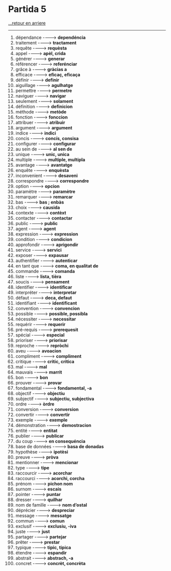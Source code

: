 # Partida 5

[...retour en arriere](../../menu.md)

---

1. dépendance  ----> **dependéncia**
2. traitement   ----> **tractament**
3. requête ----> **requèsta**
4. appel  ----> **apèl, crida**
5. générer ----> **generar**
6. référencer ----> **referénciar**
7. grâce à  ----> **gràcias a**
8. efficace ----> **eficaç, eficaça**
9. définir ----> **definir**
10. aiguillage ----> **agulhatge**
11. permettre ----> **permetre**
12. naviguer ----> **navigar**
13. seulement ----> **solament**
14. définition ----> **definicion**
15. méthode ----> **metòde**
16. fonction  ----> **fonccion**
17. attribuer  ----> **atribuir**
18. argument  ----> **argument**
19. indice  ----> **indici**
20. concis ----> **concís, consisa**
21. configurer  ----> **configurar**
22. au sein de  ----> **al sen de**
23. unique  ----> **unic, unica**
24. multiple  ----> **multiple, multipla**
25. avantage  ----> **avantatge**
26. enquête  ----> **enquèsta**
27. inconvenient ----> **desaveni**
28. correspondre  ----> **correspondre**
29. option  ----> **opcion**
30. paramètre ----> **paramètre**
31. remarquer  ----> **remarcar**
32. bas ----> **bas ; enbàs**
33. choix ----> **causida**
34. contexte  ----> **contèxt**
35. contacter  ----> **contactar**
36. public ----> **public**
37. agent  ----> **agent**
38. expression  ----> **expression**
39. condition ----> **condicion**
40. approfondir ----> **aprigondir**
41. service ----> **servici**
42. exposer ----> **expausar**
43. authentifier ----> **autenticar**
44. en tant que ----> **coma, en qualitat de**
45. commande  ----> **comanda**
46. liste  ----> **lista, tièra**
47. soucis ----> **pensament**
48. identifier  ----> **identificar**
49. interpréter ----> **interpretar**
50. défaut ----> **deca, defaut**
51. identifiant ----> **identificant**
52. convention  ----> **convencion**
53. possible  ----> **possible, possibla**
54. nécessiter  ----> **necessitar**
55. requérir ----> **requerir**
56. pré-requis  ----> **prerequesit**
57. spécial  ----> **especial**
58. prioriser ----> **priorisar**
59. reproche ----> **repròchi**
60. aveu  ----> **avoacion**
61. compliment ----> **compliment**
62. critique  ----> **critic, critica**
63. mal  ----> **mal**
64. mauvais  ----> **marrit**
65. bon  ----> **bon**
66. prouver  ----> **provar**
67. fondamental  ----> **fondamental, -a**
68. objectif  ----> **objectiu**
69. subjectif  ----> **subjectiu, subjectiva**
70. ordre  ----> **òrdre**
71. conversion  ----> **conversion**
72. convertir  ----> **convertir**
73. exemple  ----> **exemple**
74. démonstration  ----> **demostracion**
75. entité  ----> **entitat**
76. publier  ----> **publicar**
77. du coup  ----> **en consequéncia**
78. base de données  ----> **basa de donadas**
79. hypothèse  ----> **ipotèsi**
80. preuve  ----> **pròva**
81. mentionner  ----> **mencionar**
82. type  ----> **tipe**
83. raccourcir  ----> **acorchar**
84. raccourci ----> **acorchi, corcha**
85. prénom  ----> **pichon nom**
86. surnom  ----> **escais**
87. pointer  ----> **puntar**
88. dresser ----> **quilhar**
89. nom de famille  ----> **nom d’ostal**
90. déprécier  ----> **despreciar**
91. message  ----> **messatge**
92. commun  ----> **comun**
93. exclusif  ----> **exclusiu, -iva**
94. juste ----> **just**
95. partager  ----> **partejar**
96. prêter  ----> **prestar**
97. typique  ----> **tipic, tipica**
98. étendre  ----> **espandir**
99. abstrait  ----> **abstrach, -a**
100. concret  ----> **concrèt, concrèta**
